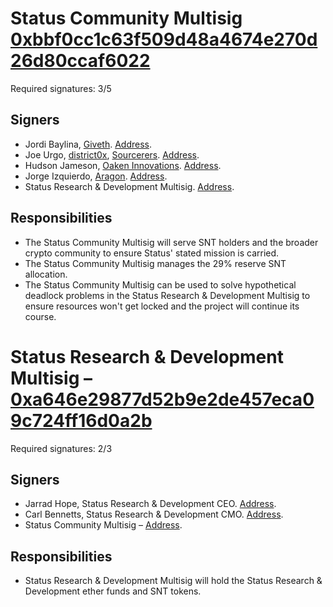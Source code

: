 # Status Community Multisig [0xbbf0cc1c63f509d48a4674e270d26d80ccaf6022](https://etherscan.io/address/0xbbf0cc1c63f509d48a4674e270d26d80ccaf6022)

Required signatures: 3/5

## Signers

- Jordi Baylina, [Giveth](http://www.giveth.io/). [Address](https://etherscan.io/address/0x6b9ef02657339310e28a7a9d4b5f25f7c1f68d61).
- Joe Urgo, [district0x](https://district0x.io/), [Sourcerers](http://sourcerers.io/). [Address](https://etherscan.io/address/0x6b9ef02657339310e28a7a9d4b5f25f7c1f68d61).
- Hudson Jameson, [Oaken Innovations](https://www.projectoaken.com/). [Address](https://etherscan.io/address/0x6b9ef02657339310e28a7a9d4b5f25f7c1f68d61).
- Jorge Izquierdo, [Aragon](https://aragon.one/). [Address](https://etherscan.io/address/0x6b9ef02657339310e28a7a9d4b5f25f7c1f68d61).
- Status Research & Development Multisig. [Address](https://etherscan.io/address/0xa646e29877d52b9e2de457eca09c724ff16d0a2b).


## Responsibilities

- The Status Community Multisig will serve SNT holders and the broader crypto community to ensure Status' stated mission is carried.
- The Status Community Multisig manages the 29% reserve SNT allocation.
- The Status Community Multisig can be used to solve hypothetical deadlock problems in the Status Research & Development Multisig to ensure resources won't get locked and the project will continue its course.


# Status Research & Development Multisig – [0xa646e29877d52b9e2de457eca09c724ff16d0a2b](https://etherscan.io/address/0xa646e29877d52b9e2de457eca09c724ff16d0a2b)

Required signatures: 2/3

## Signers

- Jarrad Hope, Status Research & Development CEO. [Address](https://etherscan.io/address/0x3ac6cb2ccfd8c8aae3ba31d7ed44c20d241b16a4).
- Carl Bennetts, Status Research & Development CMO. [Address](https://etherscan.io/address/0xdBD6ffD3CB205576367915Dd2f8De0aF7edcCeeF).
- Status Community Multisig – [Address](https://etherscan.io/address/0xbbf0cc1c63f509d48a4674e270d26d80ccaf6022).


## Responsibilities

- Status Research & Development Multisig will hold the Status Research & Development ether funds and SNT tokens.